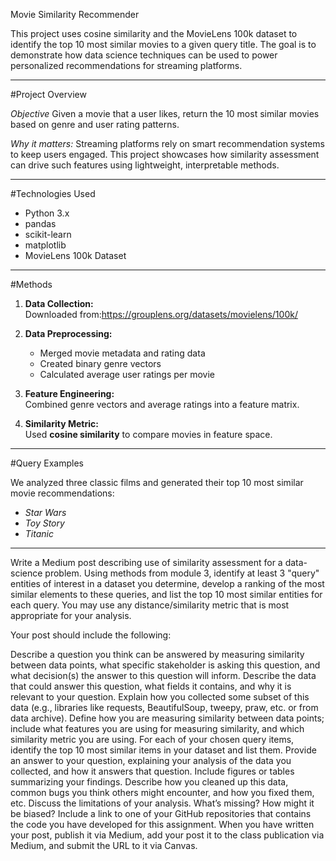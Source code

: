 Movie Similarity Recommender

This project uses cosine similarity and the MovieLens 100k dataset to identify the top 10 most similar movies to a given query title. The goal is to demonstrate how data science techniques can be used to power personalized recommendations for streaming platforms.

---

#Project Overview

*Objective*
Given a movie that a user likes, return the 10 most similar movies based on genre and user rating patterns.

*Why it matters:*
Streaming platforms rely on smart recommendation systems to keep users engaged. This project showcases how similarity assessment can drive such features using lightweight, interpretable methods.

---

#Technologies Used

- Python 3.x  
- pandas  
- scikit-learn  
- matplotlib  
- MovieLens 100k Dataset

---

#Methods

1. **Data Collection:**  
   Downloaded from:https://grouplens.org/datasets/movielens/100k/

2. **Data Preprocessing:**  
   - Merged movie metadata and rating data
   - Created binary genre vectors
   - Calculated average user ratings per movie

3. **Feature Engineering:**  
   Combined genre vectors and average ratings into a feature matrix.

4. **Similarity Metric:**  
   Used **cosine similarity** to compare movies in feature space.

---

#Query Examples

We analyzed three classic films and generated their top 10 most similar movie recommendations:

- *Star Wars*
- *Toy Story*
- *Titanic*

---

Write a Medium post describing use of similarity assessment for a data-science problem. Using methods from module 3, identify at least 3 "query" entities of interest in a dataset you determine, develop a ranking of the most similar elements to these queries, and list the top 10 most similar entities for each query. You may use any distance/similarity metric that is most appropriate for your analysis.  

Your post should include the following:

Describe a question you think can be answered by measuring similarity between data points, what specific stakeholder is asking this question, and what decision(s) the answer to this question will inform.
Describe the data that could answer this question, what fields it contains, and why it is relevant to your question.
Explain how you collected some subset of this data (e.g., libraries like requests, BeautifulSoup, tweepy, praw, etc. or from data archive).
Define how you are measuring similarity between data points; include what features you are using for measuring similarity, and which similarity metric you are using.
For each of your chosen query items, identify the top 10 most similar items in your dataset and list them.
Provide an answer to your question, explaining your analysis of the data you collected, and how it answers that question.
Include figures or tables summarizing your findings. 
Describe how you cleaned up this data, common bugs you think others might encounter, and how you fixed them, etc.
Discuss the limitations of your analysis. What’s missing? How might it be biased?
Include a link to one of your GitHub repositories that contains the code you have developed for this assignment.
When you have written your post, publish it via Medium, add your post it to the class publication via Medium, and submit the URL to it via Canvas.
